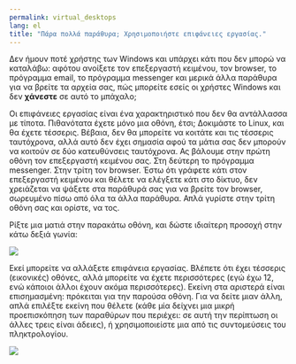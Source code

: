 ```yaml
---
permalink: virtual_desktops
lang: el
title: "Πάρα πολλά παράθυρα; Χρησιμοποιήστε επιφάνειες εργασίας."
---
```


Δεν ήμουν ποτέ χρήστης των Windows και υπάρχει κάτι που δεν μπορώ να
καταλάβω: αφότου ανοίξετε τον επεξεργαστή κειμένου, τον browser, το πρόγραμμα
email, το πρόγραμμα messenger και μερικά άλλα παράθυρα για να βρείτε τα
αρχεία σας, πώς μπορείτε εσείς οι χρήστες Windows και δεν <b>χάνεστε</b> 
σε αυτό το μπάχαλο;

Οι επιφάνειες εργασίας είναι ένα χαρακτηριστικό που δεν θα αντάλλασσα
με τίποτα. Πιθανότατα έχετε μόνο μια οθόνη, έτσι; Δοκιμάστε το Linux, 
και θα έχετε τέσσερις. Βέβαια, δεν θα μπορείτε να κοιτάτε και τις τέσσερις
ταυτόχρονα, αλλά αυτό δεν έχει σημασία αφού τα μάτια σας δεν μπορούν να
κοιτούν σε δύο κατευθύνσεις ταυτόχρονα. Ας βάλουμε στην πρώτη οθόνη τον 
επεξεργαστή κειμένου σας. Στη δεύτερη το πρόγραμμα messenger. Στην τρίτη
τον browser. Έστω ότι γράφετε κάτι στον επεξεργαστή κειμένου και θέλετε να
ελέγξετε κάτι στο δίκτυο, δεν χρειάζεται να ψάξετε στα παράθυρά σας για να
βρείτε τον browser, σωρευμένο πίσω από όλα τα άλλα παράθυρα. Απλά γυρίστε
στην τρίτη οθόνη σας και ορίστε, να τος.

Ρίξτε μια ματιά στην παρακάτω οθόνη, και δώστε ιδιαίτερη προσοχή στην
κάτω δεξιά γωνία:

<img src="Images/workspaces.png" border="0"/>

Εκεί μπορείτε να αλλάξετε επιφάνεια εργασίας. Βλέπετε ότι έχει τέσσερις
(εικονικές) οθόνες, αλλά μπορείτε να έχετε περισσότερες (εγώ έχω 12, ενώ
κάποιοι άλλοι έχουν ακόμα περισσότερες). Εκείνη στα αριστερά είναι επισημασμένη:
πρόκειται για την παρούσα οθόνη. Για να δείτε μιαν άλλη, απλά επιλέξτε εκείνη
που θέλετε (κάθε μία δείχνει μια μικρή προεπισκόπηση των παραθύρων που περιέχει:
σε αυτή την περίπτωση οι άλλες τρεις είναι άδειες), ή χρησιμοποιείστε μια από
τις συντομεύσεις του πληκτρολογίου.

<img src="Images/workspaces_full.png" border="0"/>




